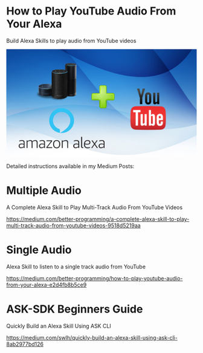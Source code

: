 # How to Play YouTube Audio From Your Alexa
Build Alexa Skills to play audio from YouTube videos

![Alt Alexa Skill + YouTube](/img/alexa-youtube.jpg)

Detailed instructions available in my Medium Posts:</br>

# Multiple Audio
A Complete Alexa Skill to Play Multi-Track Audio From YouTube Videos</br>

https://medium.com/better-programming/a-complete-alexa-skill-to-play-multi-track-audio-from-youtube-videos-9518d5219aa

# Single Audio
Alexa Skill to listen to a single track audio from YouTube</br>

https://medium.com/better-programming/how-to-play-youtube-audio-from-your-alexa-e2d4fb8b5ce9

# ASK-SDK Beginners Guide
Quickly Build an Alexa Skill Using ASK CLI</br>

https://medium.com/swlh/quickly-build-an-alexa-skill-using-ask-cli-8ab2977bd126


